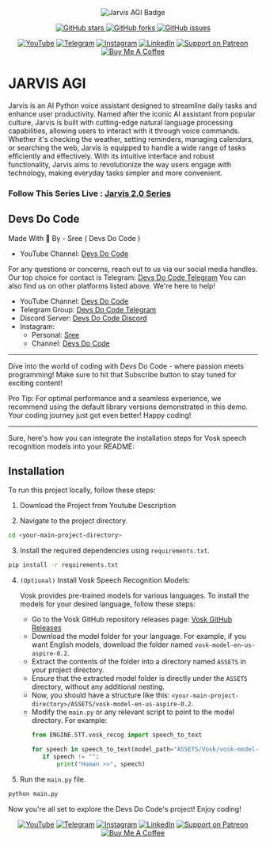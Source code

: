 <div align="center">
  <img src="https://img.shields.io/badge/JARVIS-AGI-red?style=for-the-badge&logo=huggingface" alt="Jarvis AGI Badge">

  <p>
    <a href="https://github.com/SreejanPersonal/JARVIS-AGI/stargazers">
      <img alt="GitHub stars" src="https://img.shields.io/github/stars/SreejanPersonal/JARVIS-AGI?style=social">
    </a>
    <a href="https://github.com/SreejanPersonal/JARVIS-AGI/network/members">
      <img alt="GitHub forks" src="https://img.shields.io/github/forks/SreejanPersonal/JARVIS-AGI?style=social">
    </a>
    <a href="https://github.com/SreejanPersonal/JARVIS-AGI/issues">
      <img alt="GitHub issues" src="https://img.shields.io/github/issues/SreejanPersonal/JARVIS-AGI?style=social">
    </a>
  </p>
</div>

<div align="center">
  <a href="https://youtube.com/@devsdocode"><img alt="YouTube" src="https://img.shields.io/badge/YouTube-FF0000?style=for-the-badge&logo=youtube&logoColor=white"></a>
  <a href="https://t.me/devsdocode"><img alt="Telegram" src="https://img.shields.io/badge/Telegram-2CA5E0?style=for-the-badge&logo=telegram&logoColor=white"></a>
  <a href="https://www.instagram.com/sree.shades_/"><img alt="Instagram" src="https://img.shields.io/badge/Instagram-E4405F?style=for-the-badge&logo=instagram&logoColor=white"></a>
  <a href="https://www.linkedin.com/in/developer-sreejan/"><img alt="LinkedIn" src="https://img.shields.io/badge/LinkedIn-0077B5?style=for-the-badge&logo=linkedin&logoColor=white"></a>
  <a href="https://patreon.com/DevsDoCode"><img alt="Support on Patreon" src="https://img.shields.io/badge/Patreon-FF424D?style=for-the-badge&logo=patreon&logoColor=white"></a>
  <a href="https://buymeacoffee.com/devsdocode"><img alt="Buy Me A Coffee" src="https://img.shields.io/badge/Buy%20Me%20A%20Coffee-FFDD00?style=for-the-badge&logo=buymeacoffee&logoColor=black"></a>
</div>

# JARVIS AGI

Jarvis is an AI Python voice assistant designed to streamline daily tasks and enhance user productivity. Named after the iconic AI assistant from popular culture, Jarvis is built with cutting-edge natural language processing capabilities, allowing users to interact with it through voice commands. Whether it's checking the weather, setting reminders, managing calendars, or searching the web, Jarvis is equipped to handle a wide range of tasks efficiently and effectively. With its intuitive interface and robust functionality, Jarvis aims to revolutionize the way users engage with technology, making everyday tasks simpler and more convenient.

### Follow This Series Live : [Jarvis 2.0 Series](https://www.youtube.com/playlist?list=PLcb7hDy97wSJ0MRX_cKufrKDUuET1K-5d)

## Devs Do Code

Made With 💓 By - Sree ( Devs Do Code )
- YouTube Channel: [Devs Do Code](https://www.youtube.com/@devsdocode)

For any questions or concerns, reach out to us via our social media handles.
Our top choice for contact is Telegram: [Devs Do Code Telegram](https://t.me/devsdocode)
You can also find us on other platforms listed above. We're here to help!

- YouTube Channel: [Devs Do Code](https://www.youtube.com/@DevsDoCode)
- Telegram Group: [Devs Do Code Telegram](https://t.me/devsdocode)
- Discord Server: [Devs Do Code Discord](https://discord.gg/ehwfVtsAts)
- Instagram:
  - Personal: [Sree](https://www.instagram.com/sree.shades_/)
  - Channel: [Devs Do Code](https://www.instagram.com/devsdocode_/)

---

Dive into the world of coding with Devs Do Code - where passion meets programming!
Make sure to hit that Subscribe button to stay tuned for exciting content!

Pro Tip: For optimal performance and a seamless experience, we recommend using
the default library versions demonstrated in this demo. Your coding journey just
got even better! Happy coding!

---

Sure, here's how you can integrate the installation steps for Vosk speech recognition models into your README:


## Installation

To run this project locally, follow these steps:

1. Download the Project from Youtube Description

2. Navigate to the project directory.

```bash
cd <your-main-project-directory>
```

3. Install the required dependencies using `requirements.txt`.

```bash
pip install -r requirements.txt
```


4. `(Optional)` Install Vosk Speech Recognition Models:
   
   Vosk provides pre-trained models for various languages. To install the models for your desired language, follow these steps:

   - Go to the Vosk GitHub repository releases page: [Vosk GitHub Releases](https://github.com/alphacep/vosk-api/releases)
   - Download the model folder for your language. For example, if you want English models, download the folder named `vosk-model-en-us-aspire-0.2`.
   - Extract the contents of the folder into a directory named `ASSETS` in your project directory.
   - Ensure that the extracted model folder is directly under the `ASSETS` directory, without any additional nesting.
   - Now, you should have a structure like this: `<your-main-project-directory>/ASSETS/vosk-model-en-us-aspire-0.2`.
   - Modify the `main.py` or any relevant script to point to the model directory. For example:
     ```python
     from ENGINE.STT.vosk_recog import speech_to_text

     for speech in speech_to_text(model_path="ASSETS/Vosk/vosk-model-small-en-us-0.15"):
        if speech != "":
            print("Human >>", speech)
      ```

5. Run the `main.py` file.

```bash
python main.py
```

Now you're all set to explore the Devs Do Code's project! Enjoy coding!

<div align="center">
  <a href="https://youtube.com/@devsdocode"><img alt="YouTube" src="https://img.shields.io/badge/YouTube-FF0000?style=for-the-badge&logo=youtube&logoColor=white"></a>
  <a href="https://t.me/devsdocode"><img alt="Telegram" src="https://img.shields.io/badge/Telegram-2CA5E0?style=for-the-badge&logo=telegram&logoColor=white"></a>
  <a href="https://www.instagram.com/sree.shades_/"><img alt="Instagram" src="https://img.shields.io/badge/Instagram-E4405F?style=for-the-badge&logo=instagram&logoColor=white"></a>
  <a href="https://www.linkedin.com/in/developer-sreejan/"><img alt="LinkedIn" src="https://img.shields.io/badge/LinkedIn-0077B5?style=for-the-badge&logo=linkedin&logoColor=white"></a>
  <a href="https://patreon.com/DevsDoCode"><img alt="Support on Patreon" src="https://img.shields.io/badge/Patreon-FF424D?style=for-the-badge&logo=patreon&logoColor=white"></a>
  <a href="https://buymeacoffee.com/devsdocode"><img alt="Buy Me A Coffee" src="https://img.shields.io/badge/Buy%20Me%20A%20Coffee-FFDD00?style=for-the-badge&logo=buymeacoffee&logoColor=black"></a>
</div>